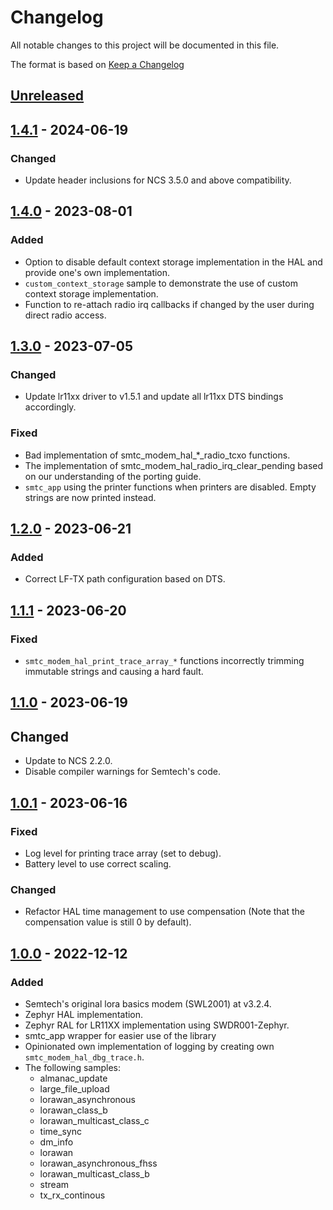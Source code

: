# Changelog

All notable changes to this project will be documented in this file.

The format is based on [Keep a Changelog](https://keepachangelog.com/en/1.0.0/)

## [Unreleased]

## [1.4.1] - 2024-06-19

### Changed

-   Update header inclusions for NCS 3.5.0 and above compatibility.

## [1.4.0] - 2023-08-01

### Added

-   Option to disable default context storage implementation in the HAL and provide one's own implementation.
-   `custom_context_storage` sample to demonstrate the use of custom context storage implementation.
-   Function to re-attach radio irq callbacks if changed by the user during direct radio access.

## [1.3.0] - 2023-07-05

### Changed

-   Update lr11xx driver to v1.5.1 and update all lr11xx DTS bindings accordingly.

### Fixed

-   Bad implementation of smtc_modem_hal_\*\_radio_tcxo functions.
-   The implementation of smtc_modem_hal_radio_irq_clear_pending based on our understanding of the porting guide.
-   `smtc_app` using the printer functions when printers are disabled. Empty strings are now printed instead.

## [1.2.0] - 2023-06-21

### Added

-   Correct LF-TX path configuration based on DTS.

## [1.1.1] - 2023-06-20

### Fixed

-   `smtc_modem_hal_print_trace_array_*` functions incorrectly trimming immutable strings and causing a hard fault.

## [1.1.0] - 2023-06-19

## Changed

-   Update to NCS 2.2.0.
-   Disable compiler warnings for Semtech's code.

## [1.0.1] - 2023-06-16

### Fixed

-   Log level for printing trace array (set to debug).
-   Battery level to use correct scaling.

### Changed

-   Refactor HAL time management to use compensation (Note that the compensation value is still 0 by default).

## [1.0.0] - 2022-12-12

### Added

-   Semtech's original lora basics modem (SWL2001) at v3.2.4.
-   Zephyr HAL implementation.
-   Zephyr RAL for LR11XX implementation using SWDR001-Zephyr.
-   smtc_app wrapper for easier use of the library
-   Opinionated own implementation of logging by creating own `smtc_modem_hal_dbg_trace.h`.
-   The following samples:
    -   almanac_update
    -   large_file_upload
    -   lorawan_asynchronous
    -   lorawan_class_b
    -   lorawan_multicast_class_c
    -   time_sync
    -   dm_info
    -   lorawan
    -   lorawan_asynchronous_fhss
    -   lorawan_multicast_class_b
    -   stream
    -   tx_rx_continous

[Unreleased]: https://github.com/IRNAS/SWL2001-Zephyr/compare/v1.4.1...HEAD

[1.4.1]: https://github.com/IRNAS/SWL2001-Zephyr/compare/v1.4.0...v1.4.1

[1.4.0]: https://github.com/IRNAS/SWL2001-Zephyr/compare/v1.3.0...v1.4.0

[1.3.0]: https://github.com/IRNAS/SWL2001-Zephyr/compare/v1.2.0...v1.3.0

[1.2.0]: https://github.com/IRNAS/SWL2001-Zephyr/compare/v1.1.1...v1.2.0

[1.1.1]: https://github.com/IRNAS/SWL2001-Zephyr/compare/v1.1.0...v1.1.1

[1.1.0]: https://github.com/IRNAS/SWL2001-Zephyr/compare/v1.0.1...v1.1.0

[1.0.1]: https://github.com/IRNAS/SWL2001-Zephyr/compare/v1.0.0...v1.0.1

[1.0.0]: https://github.com/IRNAS/SWL2001-Zephyr/compare/52a1e1e0301ef9fc9b7c1418cee0aed9ef185e0d...v1.0.0
